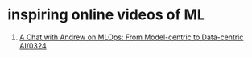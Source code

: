 # inspiring online videos of ML
1. [A Chat with Andrew on MLOps: From Model-centric to Data-centric AI/0324](https://www.youtube.com/watch?v=06-AZXmwHjo)
